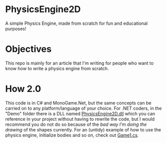 # PhysicsEngine2D
A simple Physics Engine, made from scratch for fun and educational purposes!

# Objectives
This repo is mainly for an article that I'm writing for people who want to know how to write a physics engine from scratch.

# How 2.0
This code is in C# and MonoGame.Net, but the same concepts can be carried on to any platform/language of your choice. For .NET coders, in the "Demo" folder there is a DLL named [PhysicsEngine2D.dll](https://github.com/AravSinghal/PhysicsEngine2D/blob/master/PhysicsEngine2D/Demo/PhysicsEngine2D.dll) which you can reference in your project without having to rewrite the code, but I would recommend you do not do so because of the *bad way I'm doing the drawing* of the shapes currently. For an (untidy) example of how to use the physics engine, initialize bodies and so on, check out [Game1.cs](https://github.com/AravSinghal/PhysicsEngine2D/blob/master/PhysicsEngine2D/PhysicsEngine2DDemo/Game1.cs).
